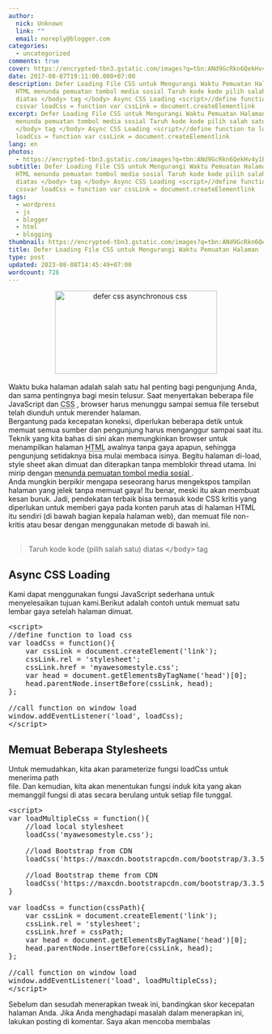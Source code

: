 ```yaml
---
author:
  nick: Unknown
  link: ""
  email: noreply@blogger.com
categories:
  - uncategorized
comments: true
cover: https://encrypted-tbn3.gstatic.com/images?q=tbn:ANd9GcRkn6QekHv4y1EKpYAOy9FD3qAngAFoLYAB9faenCIkJi44YFLGAmFBWDa5
date: 2017-08-07T19:11:00.000+07:00
description: Defer Loading File CSS untuk Mengurangi Waktu Pemuatan Halaman CSS
  HTML menunda pemuatan tombol media sosial Taruh kode kode pilih salah satu
  diatas </body> tag </body> Async CSS Loading <script>//define function to load
  cssvar loadCss = function var cssLink = document.createElementlink
excerpt: Defer Loading File CSS untuk Mengurangi Waktu Pemuatan Halaman CSS HTML
  menunda pemuatan tombol media sosial Taruh kode kode pilih salah satu diatas
  </body> tag </body> Async CSS Loading <script>//define function to load cssvar
  loadCss = function var cssLink = document.createElementlink
lang: en
photos:
  - https://encrypted-tbn3.gstatic.com/images?q=tbn:ANd9GcRkn6QekHv4y1EKpYAOy9FD3qAngAFoLYAB9faenCIkJi44YFLGAmFBWDa5
subtitle: Defer Loading File CSS untuk Mengurangi Waktu Pemuatan Halaman CSS
  HTML menunda pemuatan tombol media sosial Taruh kode kode pilih salah satu
  diatas </body> tag </body> Async CSS Loading <script>//define function to load
  cssvar loadCss = function var cssLink = document.createElementlink
tags:
  - wordpress
  - js
  - blogger
  - html
  - blogging
thumbnail: https://encrypted-tbn3.gstatic.com/images?q=tbn:ANd9GcRkn6QekHv4y1EKpYAOy9FD3qAngAFoLYAB9faenCIkJi44YFLGAmFBWDa5
title: Defer Loading File CSS untuk Mengurangi Waktu Pemuatan Halaman
type: post
updated: 2023-08-08T14:45:49+07:00
wordcount: 726
---
```


<div class="separator" style="clear: both; text-align: center;"><a href="https://encrypted-tbn3.gstatic.com/images?q=tbn:ANd9GcRkn6QekHv4y1EKpYAOy9FD3qAngAFoLYAB9faenCIkJi44YFLGAmFBWDa5" imageanchor="1" style="margin-left: 1em; margin-right: 1em;" rel="noopener noreferer nofollow"><img alt="defer css asynchronous css" border="0" data-original-height="275" data-original-width="535" height="164" src="https://encrypted-tbn3.gstatic.com/images?q=tbn:ANd9GcRkn6QekHv4y1EKpYAOy9FD3qAngAFoLYAB9faenCIkJi44YFLGAmFBWDa5" title="defer css asynchronous css" width="320"></a></div><br>Waktu buka halaman adalah salah satu hal penting bagi pengunjung Anda, dan sama pentingnya bagi mesin telusur. Saat menyertakan beberapa file JavaScript dan <abbr title="Cascading Style Sheets">CSS</abbr> , browser harus menunggu sampai semua file tersebut telah diunduh untuk merender halaman.<br>Bergantung pada kecepatan koneksi, diperlukan beberapa detik untuk memuat semua sumber dan pengunjung harus menganggur sampai saat itu.<br>Teknik yang kita bahas di sini akan memungkinkan browser untuk menampilkan halaman <abbr title="Hyper Text Markup Language">HTML</abbr> awalnya tanpa gaya apapun, sehingga pengunjung setidaknya bisa mulai membaca isinya. Begitu halaman di-load, style sheet akan dimuat dan diterapkan tanpa memblokir thread utama. Ini mirip dengan <a href="https://translate.googleusercontent.com/translate_c?depth=2&amp;nv=1&amp;rurl=translate.google.com&amp;sl=en&amp;sp=nmt4&amp;tl=id&amp;u=http://www.techvigil.com/tips-tricks/303/defer-javascript-decrease-pageload-time/&amp;usg=ALkJrhjOj5TNgqHsLh_oXrcdK2E09DYVCQ" title="Tangguhkan pemuatan tombol media sosial untuk memperbaiki waktu buka halaman" rel="noopener noreferer nofollow"> menunda pemuatan tombol media sosial </a> .<br>Anda mungkin berpikir mengapa seseorang harus mengekspos tampilan halaman yang jelek tanpa memuat gaya! Itu benar, meski itu akan membuat kesan buruk. Jadi, pendekatan terbaik bisa termasuk kode CSS kritis yang diperlukan untuk memberi gaya pada konten paruh atas di halaman HTML itu sendiri (di bawah bagian kepala halaman web), dan memuat file non-kritis atau besar dengan menggunakan metode di bawah ini.<br><br><blockquote>Taruh kode kode (pilih salah satu) diatas <kbd>&lt;/body&gt;</kbd> tag</blockquote><h2>Async CSS Loading</h2>Kami dapat menggunakan fungsi JavaScript sederhana untuk menyelesaikan tujuan kami.Berikut adalah contoh untuk memuat satu lembar gaya setelah halaman dimuat.<br><pre>&lt;script&gt;<br>//define function to load css<br>var loadCss = function(){<br>    var cssLink = document.createElement('link');<br>    cssLink.rel = 'stylesheet';<br>    cssLink.href = 'myawesomestyle.css';<br>    var head = document.getElementsByTagName('head')[0];<br>    head.parentNode.insertBefore(cssLink, head);<br>};<br> <br>//call function on window load<br>window.addEventListener('load', loadCss);<br>&lt;/script&gt;</pre><h2>    Memuat Beberapa Stylesheets<br></h2>Untuk memudahkan, kita akan parameterize fungsi loadCss untuk menerima path<br>file. Dan kemudian, kita akan menentukan fungsi induk kita yang akan<br>memanggil fungsi di atas secara berulang untuk setiap file tunggal.<br><pre>&lt;script&gt;<br>var loadMultipleCss = function(){<br>    //load local stylesheet<br>    loadCss('myawesomestyle.css');<br>     <br>    //load Bootstrap from CDN<br>    loadCss('https://maxcdn.bootstrapcdn.com/bootstrap/3.3.5/css/bootstrap.min.css');<br>     <br>    //load Bootstrap theme from CDN<br>    loadCss('https://maxcdn.bootstrapcdn.com/bootstrap/3.3.5/css/bootstrap-theme.min.css');<br>}<br> <br>var loadCss = function(cssPath){<br>    var cssLink = document.createElement('link');<br>    cssLink.rel = 'stylesheet';<br>    cssLink.href = cssPath;<br>    var head = document.getElementsByTagName('head')[0];<br>    head.parentNode.insertBefore(cssLink, head);<br>};<br> <br>//call function on window load<br>window.addEventListener('load', loadMultipleCss);<br>&lt;/script&gt;</pre>Sebelum dan sesudah menerapkan tweak ini, bandingkan skor kecepatan halaman Anda. Jika Anda menghadapi masalah dalam menerapkan ini, lakukan posting di komentar. Saya akan mencoba membalas